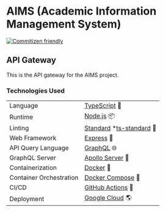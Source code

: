 # AIMS (Academic Information Management System)

[![Commitizen friendly](https://img.shields.io/badge/commitizen-friendly-brightgreen.svg)](http://commitizen.github.io/cz-cli/)

## API Gateway

This is the API gateway for the AIMS project.

### Technologies Used

|                         |                                                                                            |
| ----------------------- | ------------------------------------------------------------------------------------------ |
| Language                | [TypeScript](https://www.typescriptlang.org/) 🦕                                           |
| Runtime                 | [Node.js](https://nodejs.org/) 📦                                                          |
| Linting                 | [Standard](https://standardjs.com/) \*[ts-standard](https://standardjs.com/#typescript) 🧹 |
| Web Framework           | [Express](https://expressjs.com/) 🚀                                                       |
| API Query Language      | [GraphQL](https://graphql.org/) 🌐                                                         |
| GraphQL Server          | [Apollo Server](https://www.apollographql.com/docs/apollo-server/) 🚀                      |
| Containerization        | [Docker](https://www.docker.com/) 🐳                                                       |
| Container Orchestration | [Docker Compose](https://docs.docker.com/compose/) 🐙                                      |
| CI/CD                   | [GitHub Actions](https://github.com/features/actions) 🤖                                   |
| Deployment              | [Google Cloud](https://cloud.google.com/) 🌎                                               |
